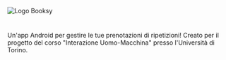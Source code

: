 ![Logo Booksy](https://github.com/Amazeeing/BooksyApp/blob/master/assets/logo.png)
# 
Un'app Android per gestire le tue prenotazioni di ripetizioni! Creato per il progetto del corso "Interazione Uomo-Macchina" presso l'Università di Torino.
